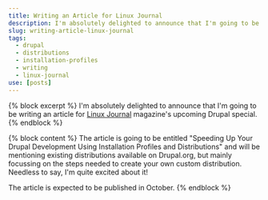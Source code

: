 ```yaml
---
title: Writing an Article for Linux Journal
description: I'm absolutely delighted to announce that I'm going to be writing an article for Linux Journal magazine's upcoming Drupal special.
slug: writing-article-linux-journal
tags:
  - drupal
  - distributions
  - installation-profiles
  - writing
  - linux-journal
use: [posts]
---
```

{% block excerpt %}
I'm absolutely delighted to announce that I'm going to be writing an article for [Linux Journal](http://www.linuxjournal.com) magazine's upcoming Drupal special.
{% endblock %}

{% block content %}
The article is going to be entitled "Speeding Up Your Drupal Development Using Installation Profiles and Distributions" and will be mentioning existing distributions available on Drupal.org, but mainly focussing on the steps needed to create your own custom distribution. Needless to say, I'm quite excited about it!

The article is expected to be published in October.
{% endblock %}
